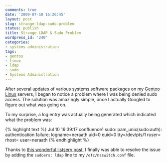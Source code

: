 ```yaml
---
comments: true
date: '2009-07-10 16:26:45'
layout: post
slug: strange-ldap-sudo-problem
status: publish
title: Strange LDAP & Sudo Problem
wordpress_id: '240'
categories:
- systems administration
tags:
- gentoo
- linux
- ldap
- sudo
- Systems Administration
---
```


After several updates of various systems software packages on my <a href="http://www.gentoo.org/">Gentoo Linux</a> servers, I began to notice a problem where I was being denied sudo access. The solution was amazingly simple, once I actually Googled to figure out what was going on. 
<!--more-->
To my surprise, a log entry was actually being generated which indicated what the problem was:

{% highlight text %}
Jul 10 16:39:17 confluence1 sudo: pam_unix(sudo:auth): authentication failure; logname=neraath uid=0 euid=0 tty=/dev/pts/1 ruser= rhost=  user=neraath
{% endhighlight %}

Thanks to <a href="http://www.sudo.ws/pipermail/sudo-users/2008-April/003536.html">this wonderful listserv post</a>, I finally was able to resolve the issue by adding the <code>sudoers:  ldap</code> line to my <code>/etc/nsswitch.conf</code> file. 
